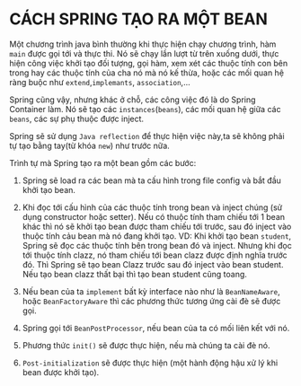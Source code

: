 # CÁCH SPRING TẠO RA MỘT BEAN

Một chương trình java bình thường khi thực hiện chạy chương trình, hàm `main` được gọi tới và thực thi. Nó sẽ chạy lần lượt từ trên xuống dưới, thực hiện công việc khởi tạo đối tượng, gọi hàm, xem xét các thuộc tính con bên trong hay các thuộc tính của cha nó mà nó kế thừa, hoặc các mối quan hệ ràng buộc như `extend`,`implemants`, `association`,...

Spring cũng vậy, nhưng khác ở chỗ, các công việc đó là do Spring Container làm. Nó sẽ tạo các `instances`(`beans`), các mối quan hệ giữa các `beans`, các sự phụ thuộc được inject.

Spring sẽ sử dụng `Java reflection` để thực hiện việc này,ta sẽ không phải tự tạo bằng tay(từ khóa `new`) như trước nữa.

Trình tự mà Spring tạo ra một bean gồm các bước: 
  
  1. Spring sẽ load ra các bean mà ta cấu hình trong file config và bắt đầu khởi tạo bean.
  
  2. Khi đọc tới cấu hình của các thuộc tính trong bean và inject chúng (sử dụng constructor hoặc setter). Nếu có thuộc tính tham chiếu tới 1 bean khác thì nó sẽ khởi tạo bean được tham chiếu tới trước, sau đó inject vào thuộc tính cảu bean mà nó đang khởi tạo. VD: Khi khởi tạo bean `student`, Spring sẽ đọc các thuộc tính bên trong bean đó và inject. Nhưng khi đọc tới thuộc tính clazz, nó tham chiếu tới bean clazz được định nghĩa trước đó. Thì Spring sẽ tạo bean Clazz trước sau đó inject vào bean student. Nếu tạo bean clazz thất bại thì tạo bean student cũng toang.
  
  3. Nếu bean của ta `implement` bất kỳ interface nào như là `BeanNameAware`, hoặc `BeanFactoryAware` thì các phương thức tương ứng cài đè sẽ được gọi.
 
  4. Spring gọi tới `BeanPostProcessor`, nếu bean của ta có mối liên kết với nó.

  5. Phương thức `init()` sẽ được thực hiện, nếu mà chúng ta cài đè nó.

  6. `Post-initialization` sẽ được thực hiện (một hành động hậu xử lý khi bean được khởi tạo).
